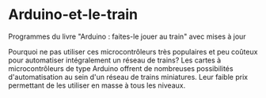 # Arduino-et-le-train
Programmes du livre "Arduino : faites-le jouer au train" avec mises à jour

Pourquoi ne pas utiliser ces microcontrôleurs très populaires et peu coûteux pour automatiser intégralement un réseau de trains? Les cartes à microcontrôleurs de type Arduino offrent de nombreuses possibilités d'automatisation au sein d'un réseau de trains miniatures. Leur faible prix permettant de les utiliser en masse à tous les niveaux.
